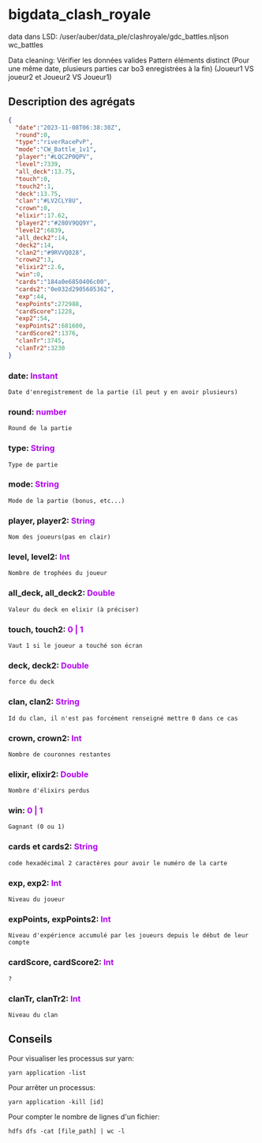# bigdata_clash_royale

data dans LSD: /user/auber/data_ple/clashroyale/gdc_battles.nljson
                                                wc_battles

Data cleaning:
    Vérifier les données valides
    Pattern éléments distinct (Pour une même date, plusieurs parties car bo3 enregistrées à la fin)
    (Joueur1 VS joueur2 et Joueur2 VS Joueur1)


## Description des agrégats
```json
{
  "date":"2023-11-08T06:38:30Z",
  "round":0,
  "type":"riverRacePvP",
  "mode":"CW_Battle_1v1",
  "player":"#LQC2P0QPV",
  "level":7339,
  "all_deck":13.75,
  "touch":0,
  "touch2":1,
  "deck":13.75,
  "clan":"#LV2CLY8U",
  "crown":0,
  "elixir":17.62,
  "player2":"#280V9QQ9Y",
  "level2":6839,
  "all_deck2":14,
  "deck2":14,
  "clan2":"#9RVVQ028",
  "crown2":3,
  "elixir2":2.6,
  "win":0,
  "cards":"184a0e6850406c00",
  "cards2":"0e032d2905605362",
  "exp":44,
  "expPoints":272988,
  "cardScore":1228,
  "exp2":54,
  "expPoints2":681600,
  "cardScore2":1376,
  "clanTr":3745,
  "clanTr2":3230
}
```


### date: <span style="color: #B200ED"> Instant</span>
    Date d'enregistrement de la partie (il peut y en avoir plusieurs)
### round: <span style="color: #B200ED"> number</span>
    Round de la partie
### type: <span style="color: #B200ED"> String</span>
    Type de partie
### mode: <span style="color: #B200ED"> String</span>
    Mode de la partie (bonus, etc...)
### player, player2: <span style="color: #B200ED"> String</span>
    Nom des joueurs(pas en clair)
### level, level2: <span style="color: #B200ED"> Int</span>
    Nombre de trophées du joueur
### all_deck, all_deck2: <span style="color: #B200ED"> Double</span>
    Valeur du deck en elixir (à préciser)
### touch, touch2: <span style="color: #B200ED"> 0 | 1 </span>
    Vaut 1 si le joueur a touché son écran
### deck, deck2: <span style="color: #B200ED"> Double</span>
    force du deck
### clan, clan2: <span style="color: #B200ED"> String</span>
    Id du clan, il n'est pas forcément renseigné mettre 0 dans ce cas
### crown, crown2: <span style="color: #B200ED">Int</span>
    Nombre de couronnes restantes
### elixir, elixir2: <span style="color: #B200ED"> Double</span>
    Nombre d'élixirs perdus
### win: <span style="color: #B200ED"> 0 | 1</span>
    Gagnant (0 ou 1)
### cards et cards2: <span style="color: #B200ED"> String</span>
    code hexadécimal 2 caractères pour avoir le numéro de la carte
### exp, exp2: <span style="color: #B200ED"> Int</span>
    Niveau du joueur
### expPoints, expPoints2: <span style="color: #B200ED"> Int</span>
    Niveau d'expérience accumulé par les joueurs depuis le début de leur compte
### cardScore, cardScore2: <span style="color: #B200ED"> Int</span>
    ?
### clanTr, clanTr2: <span style="color: #B200ED"> Int</span>
    Niveau du clan

## Conseils

Pour visualiser les processus sur yarn:

 `yarn application -list`

Pour arrêter un processus:

`yarn application -kill [id]`

Pour compter le nombre de lignes d'un fichier:

`hdfs dfs -cat [file_path] | wc -l`